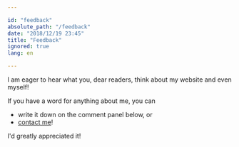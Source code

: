 ```yaml
---

id: "feedback"
absolute_path: "/feedback"
date: "2018/12/19 23:45"
title: "Feedback"
ignored: true
lang: en

---
```


<div>

I am eager to hear what you, dear readers, think about my website and even myself!

If you have a word for anything about me, you can

- write it down on the comment panel below, or
- [contact me](/en/about/me#contacts)!

I'd greatly appreciated it!

</div>
